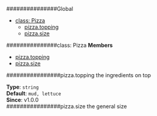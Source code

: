 ###############Global
* [class: Pizza](#Pizza)
  * [pizza.topping](#Pizza#topping)
  * [pizza.size](#Pizza#size)

<a name="Pizza"></a>
###############class: Pizza
**Members**

* [pizza.topping](#Pizza#topping)
* [pizza.size](#Pizza#size)

<a name="Pizza#topping"></a>
################pizza.topping
the ingredients on top

**Type**: `string`  
**Default**: `mud, lettuce`  
**Since**: v1.0.0  
<a name="Pizza#size"></a>
################pizza.size
the general size

